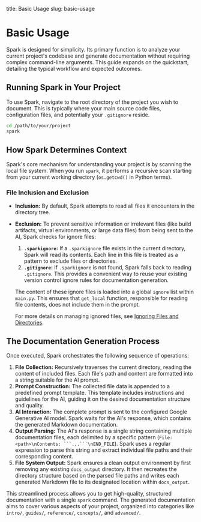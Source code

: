 title: Basic Usage
slug: basic-usage

# Basic Usage

Spark is designed for simplicity. Its primary function is to analyze your current project's codebase and generate documentation without requiring complex command-line arguments. This guide expands on the quickstart, detailing the typical workflow and expected outcomes.

## Running Spark in Your Project

To use Spark, navigate to the root directory of the project you wish to document. This is typically where your main source code files, configuration files, and potentially your `.gitignore` reside.

```bash
cd /path/to/your/project
spark
```

## How Spark Determines Context

Spark's core mechanism for understanding your project is by scanning the local file system. When you run `spark`, it performs a recursive scan starting from your current working directory (`os.getcwd()` in Python terms).

### File Inclusion and Exclusion

*   **Inclusion:** By default, Spark attempts to read all files it encounters in the directory tree.
*   **Exclusion:** To prevent sensitive information or irrelevant files (like build artifacts, virtual environments, or large data files) from being sent to the AI, Spark checks for ignore files:
    1.  **`.sparkignore`:** If a `.sparkignore` file exists in the current directory, Spark will read its contents. Each line in this file is treated as a pattern to exclude files or directories.
    2.  **`.gitignore`:** If `.sparkignore` is not found, Spark falls back to reading `.gitignore`. This provides a convenient way to reuse your existing version control ignore rules for documentation generation.

    The content of these ignore files is loaded into a global `ignore` list within `main.py`. This ensures that `get_local` function, responsible for reading file contents, does not include them in the prompt.

    For more details on managing ignored files, see [Ignoring Files and Directories](guides/ignoring-files.md).

## The Documentation Generation Process

Once executed, Spark orchestrates the following sequence of operations:

1.  **File Collection:** Recursively traverses the current directory, reading the content of included files. Each file's path and content are formatted into a string suitable for the AI prompt.
2.  **Prompt Construction:** The collected file data is appended to a predefined prompt template. This template includes instructions and guidelines for the AI, guiding it on the desired documentation structure and quality.
3.  **AI Interaction:** The complete prompt is sent to the configured Google Generative AI model. Spark waits for the AI's response, which contains the generated Markdown documentation.
4.  **Output Parsing:** The AI's response is a single string containing multiple documentation files, each delimited by a specific pattern (`File: <path>\nContents: ```...```\nEND_FILE`). Spark uses a regular expression to parse this string and extract individual file paths and their corresponding content.
5.  **File System Output:** Spark ensures a clean output environment by first removing any existing `docs_output` directory. It then recreates the directory structure based on the parsed file paths and writes each generated Markdown file to its designated location within `docs_output`.

This streamlined process allows you to get high-quality, structured documentation with a single `spark` command. The generated documentation aims to cover various aspects of your project, organized into categories like `intro/`, `guides/`, `reference/`, `concepts/`, and `advanced/`.
